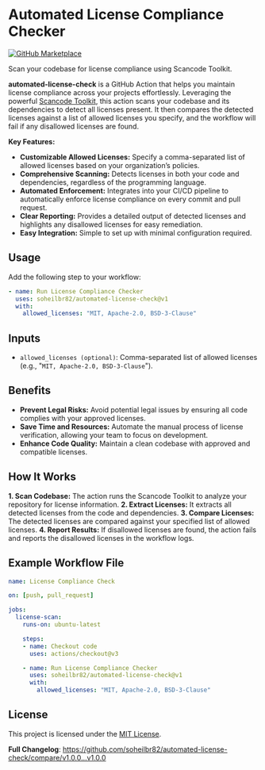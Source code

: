 # Automated License Compliance Checker
[![GitHub Marketplace](https://img.shields.io/badge/Marketplace-License%20Compliance%20Checker-blue?style=flat-square)](https://github.com/marketplace/actions/automated-license-check)

Scan your codebase for license compliance using Scancode Toolkit.

**automated-license-check** is a GitHub Action that helps you maintain license compliance across your projects effortlessly. Leveraging the powerful [Scancode Toolkit](https://github.com/aboutcode-org/scancode-toolkit), this action scans your codebase and its dependencies to detect all licenses present. It then compares the detected licenses against a list of allowed licenses you specify, and the workflow will fail if any disallowed licenses are found.



**Key Features:**
- **Customizable Allowed Licenses:** Specify a comma-separated list of allowed licenses based on your organization’s policies.
- **Comprehensive Scanning:** Detects licenses in both your code and dependencies, regardless of the programming language.
- **Automated Enforcement:** Integrates into your CI/CD pipeline to automatically enforce license compliance on every commit and pull request.
- **Clear Reporting:** Provides a detailed output of detected licenses and highlights any disallowed licenses for easy remediation.
- **Easy Integration:** Simple to set up with minimal configuration required.



## **Usage**

Add the following step to your workflow:

```yaml
- name: Run License Compliance Checker
  uses: soheilbr82/automated-license-check@v1
  with:
    allowed_licenses: "MIT, Apache-2.0, BSD-3-Clause"

```


## **Inputs**

- `allowed_licenses (optional)`: Comma-separated list of allowed licenses (e.g., "`MIT, Apache-2.0, BSD-3-Clause`"). 

## **Benefits**

- **Prevent Legal Risks:** Avoid potential legal issues by ensuring all code complies with your approved licenses.
- **Save Time and Resources:** Automate the manual process of license verification, allowing your team to focus on development.
- **Enhance Code Quality:** Maintain a clean codebase with approved and compatible licenses.


## **How It Works**

**1. Scan Codebase:** The action runs the Scancode Toolkit to analyze your repository for license information.
**2. Extract Licenses:** It extracts all detected licenses from the code and dependencies.
**3. Compare Licenses:** The detected licenses are compared against your specified list of allowed licenses.
**4. Report Results:** If disallowed licenses are found, the action fails and reports the disallowed licenses in the workflow logs.


## **Example Workflow File** 

```yaml
name: License Compliance Check

on: [push, pull_request]

jobs:
  license-scan:
    runs-on: ubuntu-latest

    steps:
    - name: Checkout code
      uses: actions/checkout@v3

    - name: Run License Compliance Checker
      uses: soheilbr82/automated-license-check@v1
      with:
        allowed_licenses: "MIT, Apache-2.0, BSD-3-Clause"


```


## **License**

This project is licensed under the [MIT License](https://opensource.org/licenses/MIT).

**Full Changelog**: https://github.com/soheilbr82/automated-license-check/compare/v1.0.0...v1.0.0
